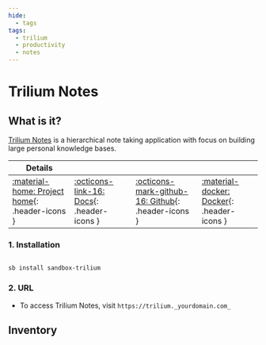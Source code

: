 ```yaml
---
hide:
  - tags
tags:
  - trilium
  - productivity
  - notes
---
```


# Trilium Notes

## What is it?

[Trilium Notes](https://github.com/zadam/trilium) is a hierarchical note taking application with focus on building large personal knowledge bases.

| Details     |             |             |             |
|-------------|-------------|-------------|-------------|
| [:material-home: Project home](https://github.com/zadam/trilium){: .header-icons } | [:octicons-link-16: Docs](https://github.com/zadam/trilium/wiki){: .header-icons } | [:octicons-mark-github-16: Github](https://github.com/zadam/trilium){: .header-icons } | [:material-docker: Docker](https://hub.docker.com/r/zadam/trilium){: .header-icons }|

### 1. Installation

``` shell

sb install sandbox-trilium

```

### 2. URL

- To access Trilium Notes, visit `https://trilium._yourdomain.com_`

## Inventory
<!-- BEGIN SALTBOX MANAGED VARIABLES SECTION -->
<!-- END SALTBOX MANAGED VARIABLES SECTION -->
